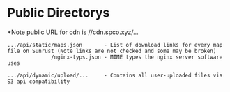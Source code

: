 # Public Directorys
*Note public URL for cdn is //cdn.spco.xyz/...

```
.../api/static/maps.json       - List of download links for every map file on Sunrust (Note links are not checked and some may be broken)
              /nginx-typs.json - MIME types the nginx server software uses

.../api/dynamic/upload/...     - Contains all user-uploaded files via S3 api compatibility
```
